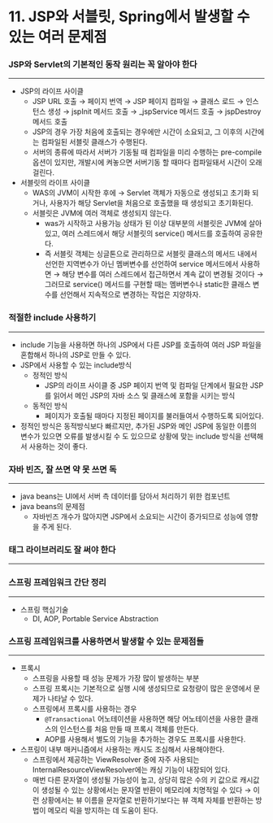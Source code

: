 # 11. JSP와 서블릿, Spring에서 발생할 수 있는 여러 문제점

### JSP와 Servlet의 기본적인 동작 원리는 꼭 알아야 한다

---

- JSP의 라이프 사이클
    - JSP URL 호출 → 페이지 번역 → JSP 페이지 컴파일 → 클래스 로드 → 인스턴스 생성 → jspInit 메서드 호출 → _jspService 메서드 호출 → jspDestroy 메서드 호출
    - JSP의 경우 가장 처음에 호출되는 경우에만 시간이 소요되고, 그 이후의 시간에는 컴파일된 서블릿 클래스가 수행된다.
    - 서버의 종류에 따라서 서버가 기동될 때 컴파일을 미리 수행하는 pre-compile 옵션이 있지만, 개발시에 켜놓으면 서버기동 할 때마다 컴파일돼서 시간이 오래 걸린다.
- 서블릿의 라이프 사이클
    - WAS의 JVM이 시작한 후에 → Servlet 객체가 자동으로 생성되고 초기화 되거나, 사용자가 해당 Servlet을 처음으로 호출했을 때 생성되고 초기화된다.
    - 서블릿은 JVM에 여러 객체로 생성되지 않는다.
        - was가 시작하고 사용가능 상태가 된 이상 대부분의 서블릿은 JVM에 살아있고, 여러 스레드에서 해당 서블릿의 service() 메서드를 호출하여 공유한다.
        - 즉 서블릿 객체는 싱글톤으로 관리하므로 서블릿 클래스의 메서드 내에서 선언한 지역변수가 아닌 멤버변수를 선언하여 service 메서드에서 사용하면 → 해당 변수를 여러 스레드에서 접근하면서 계속 값이 변경될 것이다 → 그러므로 service() 메서드를 구현할 때는 멤버변수나 static한 클래스 변수를 선언해서 지속적으로 변경하는 작업은 지양하자.
        

### 적절한 include 사용하기

---

- include 기능을 사용하면 하나의 JSP에서 다른 JSP를 호출하여 여러 JSP 파일을 혼합해서 하나의 JSP로 만들 수 있다.
- JSP에서 사용할 수 있는 include방식
    - 정적인 방식
        - JSP의 라이프 사이클 중 JSP 페이지 번역 및 컴파일 단계에서 필요한 JSP를 읽어서 메인 JSP의 자바 소스 및 클래스에 포함을 시키는 방식
    - 동적인 방식
        - 페이지가 호출될 때마다 지정된 페이지를 불러들여서 수행하도록 되어있다.
- 정적인 방식은 동적방식보다 빠르지만, 추가된 JSP와 메인 JSP에 동일한 이름의 변수가 있으면 오류를 발생시킬 수 도 있으므로 상황에 맞는 include 방식을 선택해서 사용하는 것이 좋다.

### 자바 빈즈, 잘 쓰면 약 못 쓰면 독

---

- java beans는 UI에서 서버 측 데이터를 담아서 처리하기 위한 컴포넌트
- java beans의 문제점
    - 자바빈즈 개수가 많아지면 JSP에서 소요되는 시간이 증가되므로 성능에 영향을 주게 된다.
    

### 태그 라이브러리도 잘 써야 한다

---

### 스프링 프레임워크 간단 정리

---

- 스프링 핵심기술
    - DI, AOP, Portable Service Abstraction

### 스프링 프레임워크를 사용하면서 발생할 수 있는 문제점들

---

- 프록시
    - 스프링을 사용할 때 성능 문제가 가장 많이 발생하는 부분
    - 스프링 프록시는 기본적으로 실행 시에 생성되므로 요청량이 많은 운영에서 문제가 나타날 수 있다.
    - 스프링에서 프록시를 사용하는 경우
        - `@Transactional` 어노테이션을 사용하면 해당 어노테이션을 사용한 클래스의 인스턴스를 처음 만들 때 프록시 객체를 만든다.
        - AOP를 사용해서 별도의 기능을 추가하는 경우도 프록시를 사용한다.
- 스프링이 내부 매커니즘에서 사용하는 캐시도 조심해서 사용해야한다.
    - 스프링에서 제공하는 ViewResolver 중에 자주 사용되는 InternalResourceViewResolver에는 캐싱 기능이 내장되어 있다.
    - 매번 다른 문자열이 생성될 가능성이 높고, 상당히 많은 수의 키 값으로 캐시값이 생성될 수 있는 상황에서는 문자열 반환이 메모리에 치명적일 수 있다 → 이런 상황에서는 뷰 이름을 문자열로 반환하기보다는 뷰 객체 자체를 반환하는 방법이 메모리 릭을 방지하는 데 도움이 된다.
